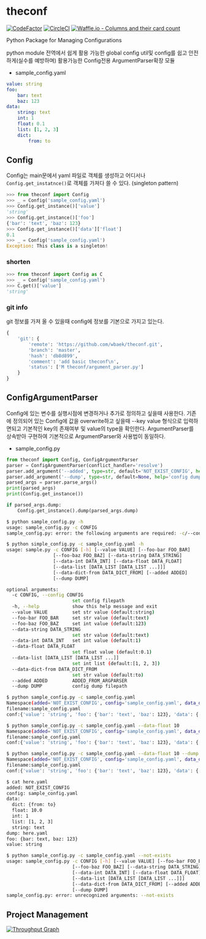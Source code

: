 # theconf
[![CodeFactor](https://www.codefactor.io/repository/github/wbaek/theconf/badge)](https://www.codefactor.io/repository/github/wbaek/theconf)
[![CircleCI](https://circleci.com/gh/wbaek/theconf.svg?style=svg)](https://circleci.com/gh/wbaek/theconf)
[![Waffle.io - Columns and their card count](https://badge.waffle.io/wbaek/theconf.svg?columns=all)](https://waffle.io/wbaek/theconf)

Python Package for Managing Configurations

python module 전역에서 쉽게 활용 가능한 global config util및 config를 쉽고 안전하게(실수를 예방하며) 활용가능한 Config전용 ArgumentParser확장 모듈

* sample_config.yaml
```yaml
value: string
foo:
    bar: text
    baz: 123
data:
    string: text
    int: 1
    float: 0.1
    list: [1, 2, 3]
    dict:
        from: to
```

## Config

Config는 main문에서 yaml 파일로 객체를 생성하고 어디서나 `Config.get_instatnce()`로 객체를 가져다 쓸 수 있다. (singleton pattern)

```python
>>> from theconf import Config
>>> _ = Config('sample_config.yaml')
>>> Config.get_instance()['value']
'string'
>>> Config.get_instance()['foo']
{'bar': 'text', 'baz': 123}
>>> Config.get_instance()['data']['float']
0.1
>>> _ = Config('sample_config.yaml')
Exception: This class is a singleton!
```

### shorten

```python
>>> from theconf import Config as C
>>> _ = Config('sample_config.yaml')
>>> C.get()['value']
'string'
```

### git info

git 정보를 가져 올 수 있을때 config에 정보를 기본으로 가지고 있는다.

```python
{
    'git': {
        'remote': 'https://github.com/wbaek/theconf.git',
        'branch': 'master',
        'hash': 'db8d899',
        'comment': 'add basic theconf\n',
        'status': ['M theconf/argument_parser.py']
    }
}
```

## ConfigArgumentParser

Config에 있는 변수를 실행시점에 변경하거나 추가로 정의하고 싶을때 사용한다.
기존에 정의되어 있는 Config에 값을 overwrite하고 싶을때 --key value 형식으로 입력하면되고 기본적인 key의 존재여부 및 value의 type을 확인한다.
ArgumentParser를 상속받아 구현하여 기본적으로 ArgumentParser와 사용법이 동일하다.

* sample_config.py
```python
from theconf import Config, ConfigArgumentParser
parser = ConfigArgumentParser(conflict_handler='resolve')
parser.add_argument('--added', type=str, default='NOT_EXIST_CONFIG', help='ADDED_FROM_ARGPARSER')
parser.add_argument('--dump', type=str, default=None, help='config dump filepath')
parsed_args = parser.parse_args()
print(parsed_args)
print(Config.get_instance())

if parsed_args.dump:
    Config.get_instance().dump(parsed_args.dump)
```

```bash
$ python sample_config.py -h
usage: sample_config.py -c CONFIG
sample_config.py: error: the following arguments are required: -c/--config

$ python simple_config.py -c sample_config.yaml -h
usage: sample.py -c CONFIG [-h] [--value VALUE] [--foo-bar FOO_BAR]
                 [--foo-baz FOO_BAZ] [--data-string DATA_STRING]
                 [--data-int DATA_INT] [--data-float DATA_FLOAT]
                 [--data-list [DATA_LIST [DATA_LIST ...]]]
                 [--data-dict-from DATA_DICT_FROM] [--added ADDED]
                 [--dump DUMP]

optional arguments:
  -c CONFIG, --config CONFIG
                        set config filepath
  -h, --help            show this help message and exit
  --value VALUE         set str value (default:string)
  --foo-bar FOO_BAR     set str value (default:text)
  --foo-baz FOO_BAZ     set int value (default:123)
  --data-string DATA_STRING
                        set str value (default:text)
  --data-int DATA_INT   set int value (default:1)
  --data-float DATA_FLOAT
                        set float value (default:0.1)
  --data-list [DATA_LIST [DATA_LIST ...]]
                        set int list (default:[1, 2, 3])
  --data-dict-from DATA_DICT_FROM
                        set str value (default:to)
  --added ADDED         ADDED_FROM_ARGPARSER
  --dump DUMP           config dump filepath

$ python sample_config.py -c sample_config.yaml
Namespace(added='NOT_EXIST_CONFIG', config='sample_config.yaml', data_dict_from='to', data_float=0.1, data_int=1, data_list=[1, 2, 3], data_string='text', dump=None, foo_bar='text', foo_baz=123, value='string')
filename:sample_config.yaml
conf:{'value': 'string', 'foo': {'bar': 'text', 'baz': 123}, 'data': {'string': 'text', 'int': 1, 'float': 0.1, 'list': [1, 2, 3], 'dict': {'from': 'to'}}, 'config': 'sample_config.yaml', 'added': 'NOT_EXIST_CONFIG', 'dump': None}

$ python sample_config.py -c sample_config.yaml --data-float 10
Namespace(added='NOT_EXIST_CONFIG', config='sample_config.yaml', data_dict_from='to', data_float=10.0, data_int=1, data_list=[1, 2, 3], data_string='text', dump=None, foo_bar='text', foo_baz=123, value='string')
filename:sample_config.yaml
conf:{'value': 'string', 'foo': {'bar': 'text', 'baz': 123}, 'data': {'string': 'text', 'int': 1, 'float': 10.0, 'list': [1, 2, 3], 'dict': {'from': 'to'}}, 'config': 'sample_config.yaml', 'added': 'NOT_EXIST_CONFIG', 'dump': None}

$ python sample_config.py -c sample_config.yaml --data-float 10 --dump here.yaml
Namespace(added='NOT_EXIST_CONFIG', config='sample_config.yaml', data_dict_from='to', data_float=10.0, data_int=1, data_list=[1, 2, 3], data_string='text', dump='here.yaml', foo_bar='text', foo_baz=123, value='string')
filename:sample_config.yaml
conf:{'value': 'string', 'foo': {'bar': 'text', 'baz': 123}, 'data': {'string': 'text', 'int': 1, 'float': 10.0, 'list': [1, 2, 3], 'dict': {'from': 'to'}}, 'config': 'sample_config.yaml', 'added': 'NOT_EXIST_CONFIG', 'dump': 'here.yaml'}

$ cat here.yaml
added: NOT_EXIST_CONFIG
config: sample_config.yaml
data:
  dict: {from: to}
  float: 10.0
  int: 1
  list: [1, 2, 3]
  string: text
dump: here.yaml
foo: {bar: text, baz: 123}
value: string

$ python sample_config.py -c sample_config.yaml --not-exists
usage: sample_config.py -c CONFIG [-h] [--value VALUE] [--foo-bar FOO_BAR]
                        [--foo-baz FOO_BAZ] [--data-string DATA_STRING]
                        [--data-int DATA_INT] [--data-float DATA_FLOAT]
                        [--data-list [DATA_LIST [DATA_LIST ...]]]
                        [--data-dict-from DATA_DICT_FROM] [--added ADDED]
                        [--dump DUMP]
sample_config.py: error: unrecognized arguments: --not-exists
```

## Project Management
[![Throughput Graph](https://graphs.waffle.io/wbaek/theconf/throughput.svg)](https://waffle.io/wbaek/theconf/metrics/throughput)

